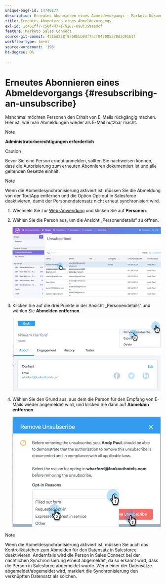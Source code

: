 ```yaml
---
unique-page-id: 14746177
description: Erneutes Abonnieren eines Abmeldevorgangs - Marketo-Dokumente - Produktdokumentation
title: Erneutes Abonnieren eines Abmeldevorgangs
exl-id: 1c451ff7-c56f-477e-b287-898c359aedcf
feature: Marketo Sales Connect
source-git-commit: 431bd258f9a68bbb9df7acf043085578d3d91b1f
workflow-type: tm+mt
source-wordcount: '196'
ht-degree: 0%

---
```


# Erneutes Abonnieren eines Abmeldevorgangs {#resubscribing-an-unsubscribe}

Manchmal möchten Personen den Erhalt von E-Mails rückgängig machen. Hier ist, wie man Abmeldungen wieder als E-Mail nutzbar macht.

>[!NOTE]
>
>**Administratorberechtigungen erforderlich**

>[!CAUTION]
>
>Bevor Sie eine Person erneut anmelden, sollten Sie nachweisen können, dass die Autorisierung zum erneuten Abonnieren dokumentiert ist und alle geltenden Gesetze einhält.

>[!NOTE]
>
>Wenn die Abmeldesynchronisierung aktiviert ist, müssen Sie die Abmeldung von der ToutApp entfernen und die Option Opt-out in Salesforce deaktivieren, damit der Personendatensatz nicht erneut synchronisiert wird.

1. Wechseln Sie zur [Web-Anwendung](https://toutapp.com/login) und klicken Sie auf **Personen**.

1. Wählen Sie die Person aus, um die Ansicht „Personendetails“ zu öffnen.

   ![](assets/two.png)

1. Klicken Sie auf die drei Punkte in der Ansicht „Personendetails“ und wählen Sie **Abmelden entfernen**.

   ![](assets/three.png)

1. Wählen Sie den Grund aus, aus dem die Person für den Empfang von E-Mails wieder angemeldet wird, und klicken Sie dann auf **Abmelden entfernen**.

   ![](assets/four.png)

>[!NOTE]
>
>Wenn die Abmeldesynchronisierung aktiviert ist, müssen Sie auch das Kontrollkästchen zum Abmelden für den Datensatz in Salesforce deaktivieren. Andernfalls wird die Person in Sales Connect bei der nächtlichen Synchronisierung erneut abgemeldet, da so erkannt wird, dass die Person in Salesforce abgemeldet wurde. Wenn einer der Datensätze abgemeldet/abgemeldet wird, markiert die Synchronisierung den verknüpften Datensatz als solchen.
